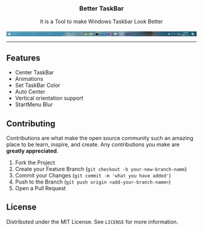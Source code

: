 <h3 align="center">Better TaskBar</h3>
    <p align="center">It is a Tool to make Windows Taskbar Look Better</p>
    <img align="center" src="https://raw.githubusercontent.com/Duui3111/BetterTaskBar/main/assets/taskbar.gif" />
<br/>

----
## Features
* Center TaskBar 
* Animations
* Set TaskBar Color
* Auto Center
* Vertical orientation support
* StartMenu Blur 


## Contributing
Contributions are what make the open source community such an amazing place to be learn, inspire, and create. Any contributions you make are **greatly appreciated**.

1. Fork the Project
2. Create your Feature Branch (`git checkout -b your-new-branch-name`)
3. Commit your Changes (`git commit -m 'what you have added'`)
4. Push to the Branch (`git push origin <add-your-branch-name>`)
5. Open a Pull Request


## License
Distributed under the MIT License. See `LICENSE` for more information.